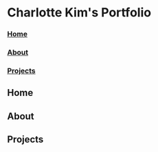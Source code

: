 # Charlotte Kim's Portfolio
### [Home](#home)  
### [About](#about)
### [Projects](#projects)

## Home
## About
## Projects
